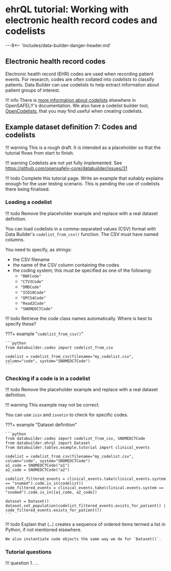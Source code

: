 # ehrQL tutorial: Working with electronic health record codes and codelists

---8<-- 'includes/data-builder-danger-header.md'

## Electronic health record codes

Electronic health record (EHR) codes are used when recording patient events.
For research, codes are often collated into *codelists* to classify patients.
Data Builder can use codelists to help extract information about patient groups of interest.

!!! info
    There is [more information about codelists](codelist-intro.md) elsewhere in OpenSAFELY's documentation.
    We also have a codelist builder tool,
    [OpenCodelists](codelist-creation.md),
    that you may find useful when creating codelists.

## Example dataset definition 7: Codes and codelists

!!! warning
    This is a rough draft.
    It is intended as a placeholder
    so that the tutorial flows from start to finish.

!!! warning
    Codelists are not yet fully implemented.
    See <https://github.com/opensafely-core/databuilder/issues/31>

!!! todo
    Complete this tutorial page.
    Write an example that suitably explains enough for the user testing scenario.
    This is pending the use of codelists there being finalised.

### Loading a codelist

!!! todo
    Remove the placeholder example
    and replace with a real dataset definition.

You can load codelists in a comma-separated values (CSV) format with Data Builder's `codelist_from_csv()` function.
The CSV must have named columns.

You need to specify, as strings:

* the CSV filename
* the name of the CSV column containing the codes
* the coding system; this must be specified as one of the following:
  * `"BNFCode"`
  * `"CTV3Code"`
  * `"DMDCode"`
  * `"ICD10Code"`
  * `"OPCS4Code"`
  * `"Read2Code"`
  * `"SNOMEDCTCode"`

!!! todo
    Retrieve the code class names automatically.
    Where is best to specify these?

???+ example "`codelist_from_csv()`"

    ```python
    from databuilder.codes import codelist_from_csv

    codelist = codelist_from_csv(filename="my_codelist.csv", column="code", system="SNOMEDCTCode")
    ```

### Checking if a code is in a codelist

!!! todo
    Remove the placeholder example
    and replace with a real dataset definition.

!!! warning
    This example may not be correct.

You can use `isin` and `isnotin` to check for specific codes.

???+ example "Dataset definition"

    ```python
    from databuilder.codes import codelist_from_csv, SNOMEDCTCode
    from databuilder.ehrql import Dataset
    from databuilder.tables.example.tutorial import clinical_events

    codelist = codelist_from_csv(filename="my_codelist.csv", column="code", system="SNOMEDCTCode")
    a1_code = SNOMEDCTCode("a1")
    a2_code = SNOMEDCTCode("a2")

    codelist_filtered_events = clinical_events.take(clinical_events.system == "snomed").code.is_in(codelist))
    code_filtered_events = clinical_events.take(clinical.events.system == "snomed").code.is_in([a1_code, a2_code])

    dataset = Dataset()
    dataset.set_population(codelist_filtered_events.exists_for_patient() | code_filtered_events.exists_for_patient())
    ```

!!! todo
    Explain that `[…]` creates a sequence of ordered items
    termed a list in Python,
    if not mentioned elsewhere.

    We also instantiate code objects the same way we do for `Dataset()`.

### Tutorial questions

!!! question
    1. …
